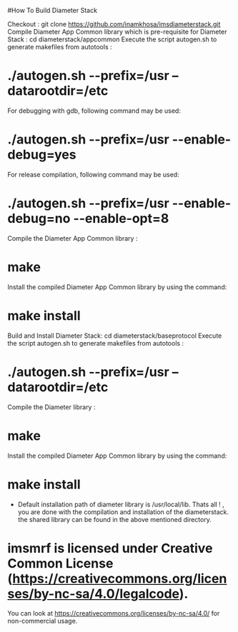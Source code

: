 #How To Build Diameter Stack 

Checkout : 
git clone https://github.com/inamkhosa/imsdiameterstack.git
Compile Diameter App Common library which is pre-requisite for Diameter Stack : 
cd diameterstack/appcommon
Execute the script autogen.sh to generate makefiles from autotools : 
# ./autogen.sh --prefix=/usr –datarootdir=/etc 
For debugging with gdb, following command may be used: 
# ./autogen.sh --prefix=/usr --enable-debug=yes 
For release compilation, following command may be used: 
# ./autogen.sh --prefix=/usr --enable-debug=no --enable-opt=8
Compile the Diameter App Common library : 
# make
Install the compiled Diameter App Common library by using the command: 
# make install
Build and Install Diameter Stack: 
cd diameterstack/baseprotocol
Execute the script autogen.sh to generate makefiles from autotools : 
# ./autogen.sh --prefix=/usr –datarootdir=/etc
Compile the Diameter library :
# make
Install the compiled Diameter App Common library by using the command: 
# make install
* Default installation path of diameter library is /usr/local/lib.
Thats all ! , you are done with the compilation and installation of the diameterstack. the shared library can be found in the above mentioned directory.


 
# imsmrf is licensed under Creative Common License (https://creativecommons.org/licenses/by-nc-sa/4.0/legalcode). 
You can look at https://creativecommons.org/licenses/by-nc-sa/4.0/ for non-commercial usage. 

